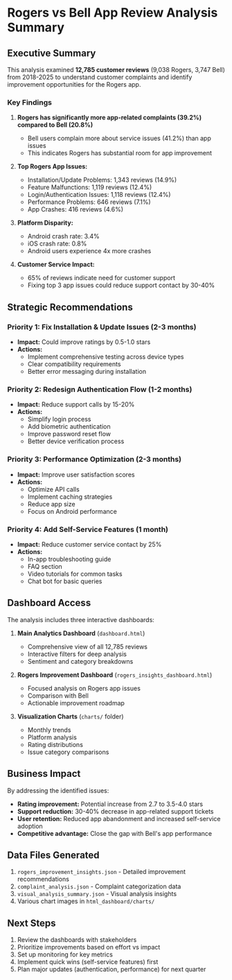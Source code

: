 # Rogers vs Bell App Review Analysis Summary

## Executive Summary

This analysis examined **12,785 customer reviews** (9,038 Rogers, 3,747 Bell) from 2018-2025 to understand customer complaints and identify improvement opportunities for the Rogers app.

### Key Findings

1. **Rogers has significantly more app-related complaints (39.2%) compared to Bell (20.8%)**
   - Bell users complain more about service issues (41.2%) than app issues
   - This indicates Rogers has substantial room for app improvement

2. **Top Rogers App Issues:**
   - Installation/Update Problems: 1,343 reviews (14.9%)
   - Feature Malfunctions: 1,119 reviews (12.4%)
   - Login/Authentication Issues: 1,118 reviews (12.4%)
   - Performance Problems: 646 reviews (7.1%)
   - App Crashes: 416 reviews (4.6%)

3. **Platform Disparity:**
   - Android crash rate: 3.4%
   - iOS crash rate: 0.8%
   - Android users experience 4x more crashes

4. **Customer Service Impact:**
   - 65% of reviews indicate need for customer support
   - Fixing top 3 app issues could reduce support contact by 30-40%

## Strategic Recommendations

### Priority 1: Fix Installation & Update Issues (2-3 months)
- **Impact:** Could improve ratings by 0.5-1.0 stars
- **Actions:**
  - Implement comprehensive testing across device types
  - Clear compatibility requirements
  - Better error messaging during installation

### Priority 2: Redesign Authentication Flow (1-2 months)
- **Impact:** Reduce support calls by 15-20%
- **Actions:**
  - Simplify login process
  - Add biometric authentication
  - Improve password reset flow
  - Better device verification process

### Priority 3: Performance Optimization (2-3 months)
- **Impact:** Improve user satisfaction scores
- **Actions:**
  - Optimize API calls
  - Implement caching strategies
  - Reduce app size
  - Focus on Android performance

### Priority 4: Add Self-Service Features (1 month)
- **Impact:** Reduce customer service contact by 25%
- **Actions:**
  - In-app troubleshooting guide
  - FAQ section
  - Video tutorials for common tasks
  - Chat bot for basic queries

## Dashboard Access

The analysis includes three interactive dashboards:

1. **Main Analytics Dashboard** (`dashboard.html`)
   - Comprehensive view of all 12,785 reviews
   - Interactive filters for deep analysis
   - Sentiment and category breakdowns

2. **Rogers Improvement Dashboard** (`rogers_insights_dashboard.html`)
   - Focused analysis on Rogers app issues
   - Comparison with Bell
   - Actionable improvement roadmap

3. **Visualization Charts** (`charts/` folder)
   - Monthly trends
   - Platform analysis
   - Rating distributions
   - Issue category comparisons

## Business Impact

By addressing the identified issues:
- **Rating improvement:** Potential increase from 2.7 to 3.5-4.0 stars
- **Support reduction:** 30-40% decrease in app-related support tickets
- **User retention:** Reduced app abandonment and increased self-service adoption
- **Competitive advantage:** Close the gap with Bell's app performance

## Data Files Generated

1. `rogers_improvement_insights.json` - Detailed improvement recommendations
2. `complaint_analysis.json` - Complaint categorization data
3. `visual_analysis_summary.json` - Visual analysis insights
4. Various chart images in `html_dashboard/charts/`

## Next Steps

1. Review the dashboards with stakeholders
2. Prioritize improvements based on effort vs impact
3. Set up monitoring for key metrics
4. Implement quick wins (self-service features) first
5. Plan major updates (authentication, performance) for next quarter